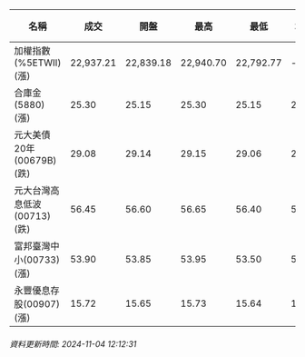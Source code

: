 | 名稱 | 成交 | 開盤 | 最高 | 最低 | 均價 | 成交金額(億) | 昨收 | 漲跌幅 | 漲跌 | 總量 | 昨量 | 振幅 |
| -------- | -------- | -------- | -------- |-------- | -------- | -------- |-------- |-------- |-------- | -------- | -------- |-------- |
|加權指數(%5ETWII) (漲)|22,937.21|22,839.18|22,940.70|22,792.77|-|2,156.01|22,780.08|0.69%|157.13|4,814,454|0|0.65%|
|合庫金(5880) (漲)|25.30|25.15|25.30|25.15|25.23|0.634|25.15|0.60%|0.15|2,514|15,626|0.60%|
|元大美債20年(00679B) (跌)|29.08|29.14|29.15|29.06|29.09|16.69|29.39|1.05%|0.31|57,366|37,261|0.31%|
|元大台灣高息低波(00713) (跌)|56.45|56.60|56.65|56.40|56.50|5.89|56.55|0.18%|0.10|10,422|15,500|0.44%|
|富邦臺灣中小(00733) (漲)|53.90|53.85|53.95|53.50|53.68|0.315|53.75|0.28%|0.15|587|1,187|0.84%|
|永豐優息存股(00907) (漲)|15.72|15.65|15.73|15.64|15.68|0.252|15.63|0.58%|0.09|1,605|4,104|0.58%|
###### 資料更新時間: 2024-11-04 12:12:31